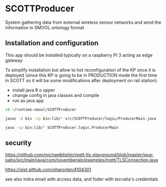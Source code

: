 # SCOTTProducer

System gathering data from external wireless sensor networks and send the information in SMOOL ontology format

## Installation and configuration

This app should be installed typically on a raspberry PI 3 acting as edge gateway 

To simplify installation but allow to hot reconfiguration of the KP once it is deployed (since this KP is going to be in PRODUCTION mode the first time in SCOTT so it will be some modifications after deployment on rail station):
- install java 8 o upper
- change config in java classes and compile
- run as java app

```sh
cd ~/runtime-smool/SCOTTProducer

javac -d bin -cp bin:lib/* src/SCOTTProducer/logic/ProducerMain.java

java -cp bin:lib/* SCOTTProducer.logic.ProducerMain
```

## security

https://github.com/michaelklishin/mqtt-tls-playground/blob/master/java-paho/src/main/java/com/novemberain/examples/mqtt/TLSConnection.java

https://gist.github.com/sharonbn/4104301

see also indra email with access data, and foder with tecnalia's credentials

